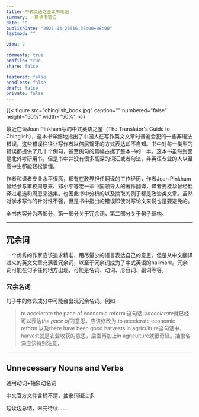 ```yaml
---
title: 中式英语之鉴读书笔记
summary: 一篇读书笔记
date: ""
publishDate: "2021-04-26T16:35:00+08:00"
lastmod: ""

view: 2

comments: true
profile: true
share: false

featured: false
headless: false
draft: false
private: false
---
```


{{< figure src="chinglish_book.jpg" caption="" numbered="false" height="50%" width="50%" >}}

最近在读Joan Pinkham写的中式英语之鉴（The Translator's Guide to Chinglish），这本书详细地指出了中国人在写作英文文章时普遍会犯的一些非语法错误，这些错误往往让写作者以佶屈聱牙的方式表达却不自知。书中对每一类型的错误都提供了几十个例句，甚至例句的篇幅占据了整本书的一半。这本书虽然封面是北外考研用书，但是书中并没有很多高深的词汇或者句法，非英语专业的人以至高中生都能轻松读懂。

作者和译者专业水平很高，都有在政界担任翻译的工作经历，作者Joan Pinkham曾经参与审校周恩来、邓小平等老一辈中国领导人的著作翻译，译者姜桂华曾经翻译过毛选和周恩来选集。也因此书中分析的以及摘取的例子都是政治类文章。虽然对学术写作的针对性不强，但是书中指出的错误即使对写论文来说也是要避免的。

全书内容分为两部分，第一部分关于冗余词，第二部分关于句子结构。

---

## **冗余词**

一个优秀的作家应该追求精准，用尽量少的语言表达自己的意思。但是从中文翻译过来的英文文章充满着冗余词，以至于冗余词成为了中式英语的hallmark。冗余词可能在句子任何地方出现，可能是名词、动词、形容词、副词等等。

### **冗余名词**

句子中的修饰成分中可能会出现冗余名词。例如
>to accelerate the pace of economic reform
这句话中*accelerate*就已经可以表达*the pace of*的意思，应该修改为
>to accelerate economic reform
以及there have been good harvests in agriculture这句话中，harvest就是农业收获的意思，后面再加上in agriculture就很奇怪。抽象名词应该特别注意，

---



## Unnecessary Nouns and Verbs 

通用动词+抽象动名词

中文官方文件含糊不清，抽象词语过多

边读边总结，未完待续……